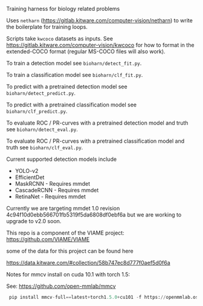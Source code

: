 Training harness for biology related problems

Uses `netharn` (https://gitlab.kitware.com/computer-vision/netharn) to write
the boilerplate for training loops. 

Scripts take `kwcoco` datasets as inputs. See
https://gitlab.kitware.com/computer-vision/kwcoco for how to format in the
extended-COCO format (regular MS-COCO files will also work).

To train a detection model see `bioharn/detect_fit.py`. 

To train a classification model see `bioharn/clf_fit.py`. 

To predict with a pretrained detection model see `bioharn/detect_predict.py`. 

To predict with a pretrained classification model see `bioharn/clf_predict.py`. 

To evaluate ROC / PR-curves with a pretrained detection model and truth see `bioharn/detect_eval.py`. 

To evaluate ROC / PR-curves with a pretrained classification model and truth see `bioharn/clf_eval.py`. 


Current supported detection models include

* YOLO-v2
* EfficientDet
* MaskRCNN - Requires mmdet 
* CascadeRCNN - Requires mmdet 
* RetinaNet - Requires mmdet 

Currently we are targeting mmdet 1.0 revision
4c94f10d0ebb566701fb5319f5da6808df0ebf6a but we are working to upgrade to v2.0
soon. 


This repo is a component of the VIAME project: https://github.com/VIAME/VIAME

some of the data for this project can be found here

https://data.kitware.com/#collection/58b747ec8d777f0aef5d0f6a


Notes for mmcv install on cuda 10.1 with torch 1.5:

See: https://github.com/open-mmlab/mmcv

```python
 pip install mmcv-full==latest+torch1.5.0+cu101 -f https://openmmlab.oss-accelerate.aliyuncs.com/mmcv/dist/index.html
```

